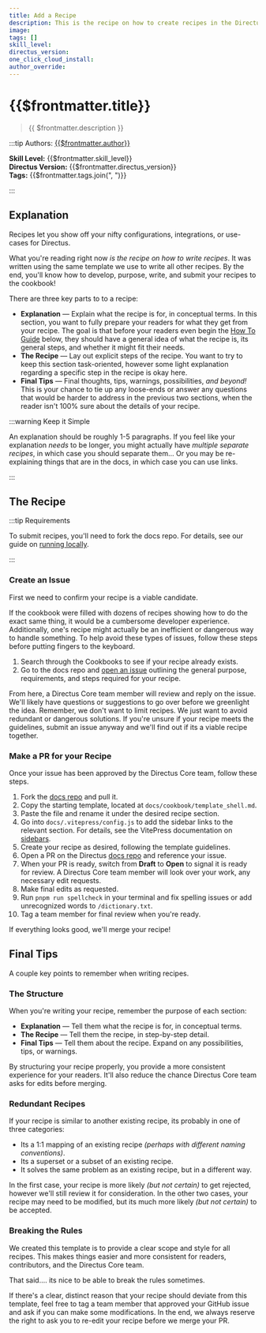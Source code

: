 ```yaml
---
title: Add a Recipe
description: This is the recipe on how to create recipes in the Directus Cookbook.
image:
tags: []
skill_level:
directus_version:
one_click_cloud_install:
author_override:
---
```


# {{$frontmatter.title}}

> {{ $frontmatter.description }}

:::tip Authors: [{{$frontmatter.author}}]()

**Skill Level:** {{$frontmatter.skill_level}}\
**Directus Version:** {{$frontmatter.directus_version}}\
**Tags:** {{$frontmatter.tags.join(", ")}}

:::

## Explanation

Recipes let you show off your nifty configurations, integrations, or use-cases for Directus.

What you're reading right now _is the recipe on how to write recipes_. It was written using the same template we use to
write all other recipes. By the end, you'll know how to develop, purpose, write, and submit your recipes to the
cookbook!

There are three key parts to to a recipe:

- **Explanation** — Explain what the recipe is for, in conceptual terms. In this section, you want to fully prepare your
  readers for what they get from your recipe. The goal is that before your readers even begin the
  [How To Guide](#how-to-guide) below, they should have a general idea of what the recipe is, its general steps, and
  whether it might fit their needs.
- **The Recipe** — Lay out explicit steps of the recipe. You want to try to keep this section task-oriented, however
  some light explanation regarding a specific step in the recipe is okay here.
- **Final Tips** — Final thoughts, tips, warnings, possibilities, _and beyond!_ This is your chance to tie up any
  loose-ends or answer any questions that would be harder to address in the previous two sections, when the reader isn't
  100% sure about the details of your recipe.

:::warning Keep it Simple

An explanation should be roughly 1-5 paragraphs. If you feel like your explanation _needs_ to be longer, you might
actually have _multiple separate recipes_, in which case you should separate them... Or you may be re-explaining things
that are in the docs, in which case you can use links.

:::

## The Recipe

:::tip Requirements

To submit recipes, you'll need to fork the docs repo. For details, see our guide on
[running locally](/contributing/running-locally.html).

:::

<!--
<video autoplay playsinline muted loop controls>
	<source src="" type="video/mp4" />
</video>
-->

### Create an Issue

First we need to confirm your recipe is a viable candidate.

If the cookbook were filled with dozens of recipes showing how to do the exact same thing, it would be a cumbersome
developer experience. Additionally, one's recipe might actually be an inefficient or dangerous way to handle something.
To help avoid these types of issues, follow these steps before putting fingers to the keyboard.

1. Search through the Cookbooks to see if your recipe already exists.
2. Go to the docs repo and [open an issue](https://github.com/directus/docs/issues) outlining the general purpose,
   requirements, and steps required for your recipe.

From here, a Directus Core team member will review and reply on the issue. We'll likely have questions or suggestions to
go over before we greenlight the idea. Remember, we don't want to limit recipes. We just want to avoid redundant or
dangerous solutions. If you're unsure if your recipe meets the guidelines, submit an issue anyway and we'll find out if
its a viable recipe together.

### Make a PR for your Recipe

Once your issue has been approved by the Directus Core team, follow these steps.

1. Fork the [docs repo](https://github.com/directus/docs/) and pull it.
2. Copy the starting template, located at `docs/cookbook/template_shell.md`.
3. Paste the file and rename it under the desired recipe section.
4. Go into `docs/.vitepress/config.js` to add the sidebar links to the relevant section. For details, see the VitePress
   documentation on [sidebars](https://vitepress.vuejs.org/guide/theme-sidebar).
5. Create your recipe as desired, following the template guidelines.
6. Open a PR on the Directus [docs repo](https://github.com/directus/docs/) and reference your issue.
7. When your PR is ready, switch from **Draft** to **Open** to signal it is ready for review. A Directus Core team
   member will look over your work, any necessary edit requests.
8. Make final edits as requested.
9. Run `pnpm run spellcheck` in your terminal and fix spelling issues or add unrecognized words to `/dictionary.txt`.
10. Tag a team member for final review when you're ready.

If everything looks good, we'll merge your recipe!

## Final Tips

A couple key points to remember when writing recipes.

### The Structure

When you're writing your recipe, remember the purpose of each section:

- **Explanation** — Tell them what the recipe is for, in conceptual terms.
- **The Recipe** — Tell them the recipe, in step-by-step detail.
- **Final Tips** — Tell them about the recipe. Expand on any possibilities, tips, or warnings.

By structuring your recipe properly, you provide a more consistent experience for your readers. It'll also reduce the
chance Directus Core team asks for edits before merging.

### Redundant Recipes

If your recipe is similar to another existing recipe, its probably in one of three categories:

- Its a 1:1 mapping of an existing recipe _(perhaps with different naming conventions)_.
- Its a superset or a subset of an existing recipe.
- It solves the same problem as an existing recipe, but in a different way.

In the first case, your recipe is more likely _(but not certain)_ to get rejected, however we'll still review it for
consideration. In the other two cases, your recipe may need to be modified, but its much more likely _(but not certain)_
to be accepted.

### Breaking the Rules

We created this template is to provide a clear scope and style for all recipes. This makes things easier and more
consistent for readers, contributors, and the Directus Core team.

That said.... its nice to be able to break the rules sometimes.

If there's a clear, distinct reason that your recipe should deviate from this template, feel free to tag a team member
that approved your GitHub issue and ask if you can make some modifications. In the end, we always reserve the right to
ask you to re-edit your recipe before we merge your PR.

<!-- @TODO
### Media
Two potential strategies:
- Directus
- Continue embedding in GitHub
-->
